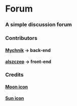 # Forum

### A simple discussion forum

### Contributors
#### [Mychnik](https://github.com/Mychnik) -> back-end
#### [alszczep](https://github.com/alszczep) -> front-end

### Credits
#### [Moon icon](https://freeicons.io/avatar/moon-icon-1104)
#### [Sun icon](https://freeicons.io/regular-life-icons/sun-icon-11599)
